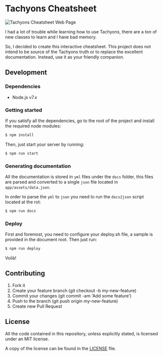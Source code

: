 # Tachyons Cheatsheet

![Tachyons Cheatsheet Web Page](https://cloud.githubusercontent.com/assets/4419992/24728043/addffd84-1a2e-11e7-9489-4ab2afb1241f.png)

I had a lot of trouble while learning how to use Tachyons, there are a _ton_ of
new classes to learn and I have bad memory.

So, I decided to create this interactive cheatsheet. This project does not intend
to be source of the Tachyons truth or to replace the excellent documentation. Instead,
use it as your friendly companion.

## Development

### Dependencies

- Node.js v7.x

### Getting started

If you satisfy all the dependencies, go to the root of the project and install
the required node modules:

```bash
$ npm install
```

Then, just start your server by running:

```bash
$ npm run start
```

### Generating documentation

All the documentation is stored in `yml` files under the `docs` folder, this
files are parsed and converted to a single `json` file located in `app/assets/data.json`.

In order to parse the `yml` to `json` you need to run the `docs2json` script located
at the rot:

```bash
$ npm run docs
```

### Deploy

First and foremost, you need to configure your deploy.sh file,
a sample is provided in the document root. Then just run:

```bash
$ npm run deploy
```

Voilà!

## Contributing

1. Fork it
2. Create your feature branch (git checkout -b my-new-feature)
3. Commit your changes (git commit -am 'Add some feature')
4. Push to the branch (git push origin my-new-feature)
5. Create new Pull Request

## License

All the code contained in this repository, unless explicitly stated, is
licensed under an MIT license.

A copy of the license can be found in the [LICENSE](LICENSE) file.
